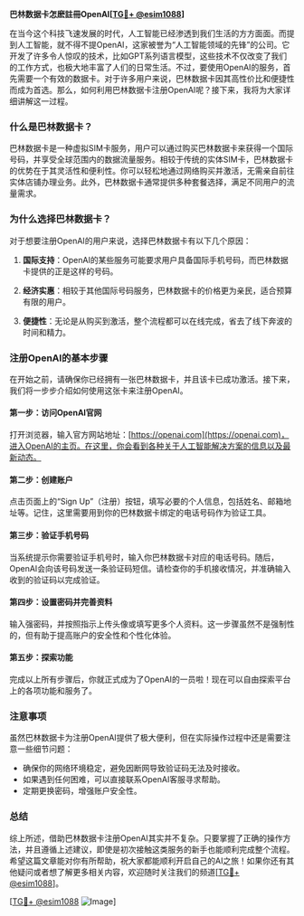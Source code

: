 **巴林数据卡怎麽註冊OpenAI[[TG💪+ @esim1088](https://t.me/s/esim1088)]**

在当今这个科技飞速发展的时代，人工智能已经渗透到我们生活的方方面面。而提到人工智能，就不得不提OpenAI，这家被誉为“人工智能领域的先锋”的公司。它开发了许多令人惊叹的技术，比如GPT系列语言模型，这些技术不仅改变了我们的工作方式，也极大地丰富了人们的日常生活。不过，要使用OpenAI的服务，首先需要一个有效的数据卡。对于许多用户来说，巴林数据卡因其高性价比和便捷性而成为首选。那么，如何利用巴林数据卡注册OpenAI呢？接下来，我将为大家详细讲解这一过程。

### 什么是巴林数据卡？

巴林数据卡是一种虚拟SIM卡服务，用户可以通过购买巴林数据卡来获得一个国际号码，并享受全球范围内的数据流量服务。相较于传统的实体SIM卡，巴林数据卡的优势在于其灵活性和便利性。你可以轻松地通过网络购买并激活，无需亲自前往实体店铺办理业务。此外，巴林数据卡通常提供多种套餐选择，满足不同用户的流量需求。

### 为什么选择巴林数据卡？

对于想要注册OpenAI的用户来说，选择巴林数据卡有以下几个原因：

1. **国际支持**：OpenAI的某些服务可能要求用户具备国际手机号码，而巴林数据卡提供的正是这样的号码。
   
2. **经济实惠**：相较于其他国际号码服务，巴林数据卡的价格更为亲民，适合预算有限的用户。

3. **便捷性**：无论是从购买到激活，整个流程都可以在线完成，省去了线下奔波的时间和精力。

### 注册OpenAI的基本步骤

在开始之前，请确保你已经拥有一张巴林数据卡，并且该卡已成功激活。接下来，我们将一步步介绍如何使用这张卡来注册OpenAI。

#### 第一步：访问OpenAI官网

打开浏览器，输入官方网站地址：[https://openai.com](https://openai.com)，进入OpenAI的主页。在这里，你会看到各种关于人工智能解决方案的信息以及最新动态。

#### 第二步：创建账户

点击页面上的“Sign Up”（注册）按钮，填写必要的个人信息，包括姓名、邮箱地址等。记住，这里需要用到你的巴林数据卡绑定的电话号码作为验证工具。

#### 第三步：验证手机号码

当系统提示你需要验证手机号时，输入你巴林数据卡对应的电话号码。随后，OpenAI会向该号码发送一条验证码短信。请检查你的手机接收情况，并准确输入收到的验证码以完成验证。

#### 第四步：设置密码并完善资料

输入强密码，并按照指示上传头像或填写更多个人资料。这一步骤虽然不是强制性的，但有助于提高账户的安全性和个性化体验。

#### 第五步：探索功能

完成以上所有步骤后，你就正式成为了OpenAI的一员啦！现在可以自由探索平台上的各项功能和服务了。

### 注意事项

虽然巴林数据卡为注册OpenAI提供了极大便利，但在实际操作过程中还是需要注意一些细节问题：

- 确保你的网络环境稳定，避免因断网导致验证码无法及时接收。
- 如果遇到任何困难，可以直接联系OpenAI客服寻求帮助。
- 定期更换密码，增强账户安全性。

### 总结

综上所述，借助巴林数据卡注册OpenAI其实并不复杂。只要掌握了正确的操作方法，并且遵循上述建议，即使是初次接触这类服务的新手也能顺利完成整个流程。希望这篇文章能对你有所帮助，祝大家都能顺利开启自己的AI之旅！如果你还有其他疑问或者想了解更多相关内容，欢迎随时关注我们的频道[[TG💪+ @esim1088](https://t.me/s/esim1088)]。

[[TG💪+ @esim1088](https://t.me/s/esim1088) ![Image](https://i.postimg.cc/4NQfJmqS/Snipaste-2025-05-13-00-14-12.png)]